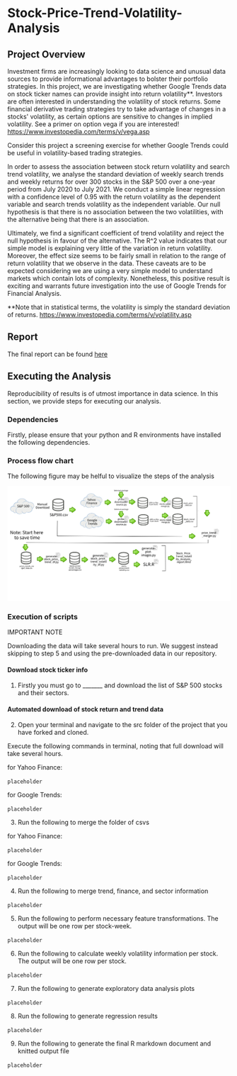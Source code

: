 # Stock-Price-Trend-Volatility-Analysis

## Project Overview

Investment firms are increasingly looking to data science and unusual data sources to provide informational advantages to bolster their portfolio strategies. In this project, we are investigating whether Google Trends data on stock ticker names can provide insight into return volatility**. Investors are often interested in understanding the volatility of stock returns. Some financial derivative trading strategies try to take advantage of changes in a stocks' volatility, as certain options are sensitive to changes in implied volatility. See a primer on option vega if you are interested! <https://www.investopedia.com/terms/v/vega.asp>

Consider this project a screening exercise for whether Google Trends could be useful in volatility-based trading strategies.

In order to assess the association between stock return volatility and search trend volatility, we analyse the standard deviation of weekly search trends and weekly returns for over 300 stocks in the S&P 500 over a one-year period from July 2020 to July 2021. We conduct a simple linear regression with a confidence level of 0.95 with the return volatility as the dependent variable and search trends volatility as the independent variable. Our null hypothesis is that there is no association between the two volatilities, with the alternative being that there is an association.

Ultimately, we find a significant coefficient of trend volatility and reject the null hypothesis in favour of the alternative. The R^2 value indicates that our simple model is explaining very little of the variation in return volatility. Moreover, the effect size seems to be fairly small in relation to the range of return volatility that we observe in the data. These caveats are to be expected considering we are using a very simple model to understand markets which contain lots of complexity. Nonetheless, this positive result is exciting and warrants future investigation into the use of Google Trends for Financial Analysis.

**Note that in statistical terms, the volatility is simply the standard deviation of returns. <https://www.investopedia.com/terms/v/volatility.asp>

## Report

The final report can be found [here](https://github.com/UBC-MDS/Stock-Price-Trend-Volatility-Analysis/blob/main/doc/Stock_Price_Trend_Volatility_Analysis_report.md)

## Executing the Analysis

Reproducibility of results is of utmost importance in data science. In this section, we provide steps for executing our analysis.

### Dependencies

Firstly, please ensure that your python and R environments have installed the following dependencies.

### Process flow chart

The following figure may be helful to visualize the steps of the analysis

![Flow chart](doc/processing-flowchart.png)

### Execution of scripts

IMPORTANT NOTE

Downloading the data will take several hours to run. We suggest instead skipping to step 5 and using the pre-downloaded data in our repository.

#### Download stock ticker info

1. Firstly you must go to _______ and download the list of S&P 500 stocks and their sectors.

#### Automated download of stock return and trend data

2. Open your terminal and navigate to the src folder of the project that you have forked and cloned.

Execute the following commands in terminal, noting that full download will take several hours.

for Yahoo Finance:

```placeholder```

for Google Trends:

```placeholder```

3. Run the following to merge the folder of csvs

for Yahoo Finance:

```placeholder```

for Google Trends:

```placeholder```

4. Run the following to merge trend, finance, and sector information

```placeholder```

5. Run the following to perform necessary feature transformations. The output will be one row per stock-week.

```placeholder```

6. Run the following to calculate weekly volatility information per stock. The output will be one row per stock.

```placeholder```

7. Run the following to generate exploratory data analysis plots

```placeholder```

8. Run the following to generate regression results

```placeholder```

9. Run the following to generate the final R markdown document and knitted output file

```placeholder```
